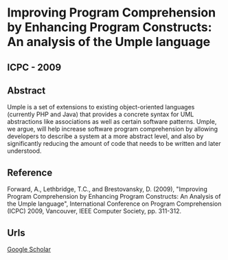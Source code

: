 # Improving Program Comprehension by Enhancing Program Constructs: An analysis of the Umple language
## ICPC - 2009

## Abstract

Umple is a set of extensions to existing object-oriented languages (currently PHP and Java) that provides a concrete syntax for UML abstractions like associations as well as certain software patterns. Umple, we argue, will help increase software program comprehension by allowing developers to describe a system at a more abstract level, and also by significantly reducing the amount of code that needs to be written and later understood.

## Reference

Forward, A., Lethbridge, T.C., and Brestovansky, D. (2009), "Improving Program Comprehension by Enhancing Program Constructs: An Analysis of the Umple language", International Conference on Program Comprehension (ICPC) 2009, Vancouver, IEEE Computer Society, pp. 311-312.

## Urls

[Google Scholar](https://scholar.google.com.sg/citations?view_op=view_citation&hl=en&user=0PWZ8YMAAAAJ&cstart=20&pagesize=80&sortby=pubdate&citation_for_view=0PWZ8YMAAAAJ:qjMakFHDy7sC)
